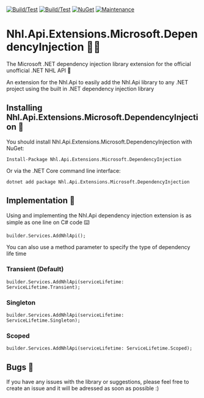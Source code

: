 [![Build/Test](https://github.com/Afischbacher/Nhl.Api.Extensions.Microsoft.DependencyInjection/actions/workflows/build-master.yml/badge.svg)](https://github.com/Afischbacher/Nhl.Api.Extensions.Microsoft.DependencyInjection/actions/workflows/master-build.yml)
[![Build/Test](https://github.com/Afischbacher/Nhl.Api.Extensions.Microsoft.DependencyInjection/actions/workflows/build-develop.yml/badge.svg)](https://github.com/Afischbacher/Nhl.Api.Extensions.Microsoft.DependencyInjection/actions/workflows/develop-build.yml)
[![NuGet](https://img.shields.io/nuget/v/Nhl.Api)](https://www.nuget.org/packages/Nhl.Api.Extensions.Microsoft.DependencyInjection)
[![Maintenance](https://img.shields.io/badge/Maintained%3F-yes-green.svg)](https://GitHub.com/Afischbacher/Nhl.Api.Extensions.Microsoft.DependencyInjection/graphs/commit-activity)

# Nhl.Api.Extensions.Microsoft.DependencyInjection 🧑‍💻
The Microsoft .NET dependency injection library extension for the official unofficial .NET NHL API  🏒

An extension for the Nhl.Api to easily add the Nhl.Api library to any .NET project using the built in .NET dependency injection library

## Installing Nhl.Api.Extensions.Microsoft.DependencyInjection 💭
You should install Nhl.Api.Extensions.Microsoft.DependencyInjection with NuGet:
```
Install-Package Nhl.Api.Extensions.Microsoft.DependencyInjection
```
Or via the .NET Core command line interface:
```
dotnet add package Nhl.Api.Extensions.Microsoft.DependencyInjection
```

## Implementation 🚀
Using and implementing the Nhl.Api dependency injection extension is as simple as one line on C# code ⌨️
```
builder.Services.AddNhlApi();
```

You can also use a method parameter to specify the type of dependency life time

### Transient (Default)
```
builder.Services.AddNhlApi(serviceLifetime: ServiceLifetime.Transient);
```
### Singleton  
```
builder.Services.AddNhlApi(serviceLifetime: ServiceLifetime.Singleton);
```
### Scoped
```
builder.Services.AddNhlApi(serviceLifetime: ServiceLifetime.Scoped);
```

## Bugs 🐛
If you have any issues with the library or suggestions, please feel free to create an issue and it will be adressed as soon as possible :)

